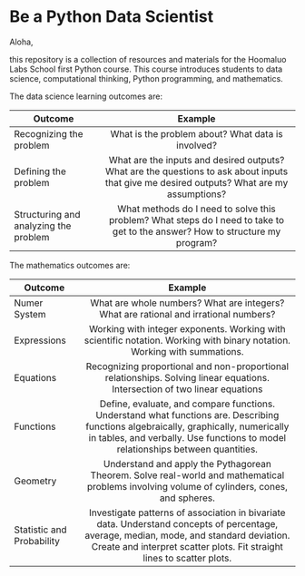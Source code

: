 # Be a Python Data Scientist

Aloha,

this repository is a collection of resources and materials for the Hoomaluo Labs School first Python course. This course introduces students to data science, computational thinking, Python programming, and mathematics.

The data science learning outcomes are:

| Outcome       | Example       |
| ------------- |:-------------:|
| Recognizing the problem     | What is the problem about? What data is involved? |
| Defining the problem     | What are the inputs and desired outputs? What are the questions to ask about inputs that give me desired outputs? What are my assumptions?     |
| Structuring and analyzing the problem | What methods do I need to solve this problem? What steps do I need to take to get to the answer? How to structure my program?     |

The mathematics outcomes are:

| Outcome       | Example       |
| ------------- |:-------------:|
| Numer System  | What are whole numbers? What are integers? What are rational and irrational numbers? |
| Expressions   | Working with integer exponents. Working with scientific notation. Working with binary notation. Working with summations.     |
| Equations | Recognizing proportional and non-proportional relationships. Solving linear equations. Intersection of two linear equations     |
| Functions | Define, evaluate, and compare functions. Understand what functions are. Describing functions algebraically, graphically, numerically in tables, and verbally. Use functions to model relationships between quantities. |
| Geometry | Understand and apply the Pythagorean Theorem. Solve real-world and mathematical problems involving volume of cylinders, cones, and spheres. |
| Statistic and Probability | Investigate patterns of association in bivariate data. Understand concepts of percentage, average, median, mode, and standard deviation. Create and interpret scatter plots. Fit straight lines to scatter plots. |
